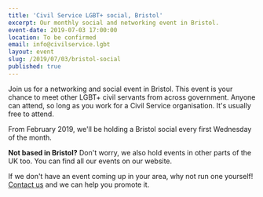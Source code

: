 ```yaml
---
title: 'Civil Service LGBT+ social, Bristol'
excerpt: Our monthly social and networking event in Bristol.
event-date: 2019-07-03 17:00:00
location: To be confirmed
email: info@civilservice.lgbt
layout: event
slug: /2019/07/03/bristol-social
published: true
---
```

Join us for a networking and social event in Bristol. This event is your chance to meet other LGBT+ civil servants from across government. Anyone can attend, so long as you work for a Civil Service organisation. It's usually free to attend.

From February 2019, we'll be holding a Bristol social every first Wednesday of the month.

**Not based in Bristol?** Don't worry, we also hold events in other parts of the UK too. You can find all our events on our website.

If we don't have an event coming up in your area, why not run one yourself! [Contact us](/about/contact-us/) and we can help you promote it.
